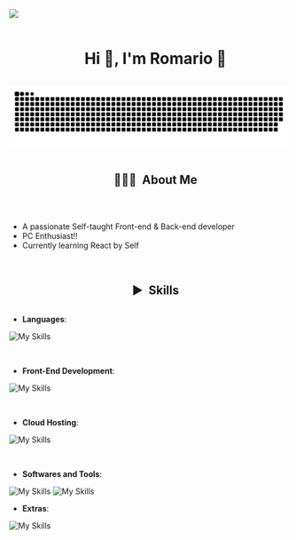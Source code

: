 <img src="https://user-images.githubusercontent.com/73097560/115834477-dbab4500-a447-11eb-908a-139a6edaec5c.gif">

<!--h1 without bottom border-->
<div id="user-content-toc">
  <ul align="center">
    <summary><h1 style="display: inline-block">Hi 👋, I'm Romario 💽</h1></summary>
  </ul>
</div>


<!--- snake -->
<div align="center">
  <img  src="https://github.com/1999AZZAR/1999AZZAR/blob/main/resources/img/grid-snake.svg"
       alt="snake" /></a>
</div>
<div id="user-content-toc">
  <ul align="center">
    <summary><h2 style="display: inline-block">👨🏻‍💻 &nbsp;About Me</h2></summary>
  </ul>
</div>
<br>

- A passionate Self-taught Front-end & Back-end developer
- PC Enthusiast!!
- Currently learning React by Self
<br><br>
<div id="user-content-toc">
  <ul align="center">
    <summary><h2 style="display: inline-block"> ▶️ &nbsp;Skills</h2></summary>
  </ul>
</div>

<p align="center">

- **Languages**:
    
 ![My Skills](https://skillicons.dev/icons?i=java,kotlin,js,ts,cs,py)


<br>   
    
- **Front-End Development**:

 ![My Skills](https://skillicons.dev/icons?i=html,css,js,angular,react,vue)

<br>

- **Cloud Hosting**:

![My Skills](https://skillicons.dev/icons?i=docker)
    
<br>

- **Softwares and Tools**:

![My Skills](https://skillicons.dev/icons?i=visualstudio,vscode,idea,spring,unity,nodejs)
![My Skills](https://skillicons.dev/icons?i=mysql,mongodb,postman,androidstudio,git,gitlab,github)
<br>


- **Extras**:

![My Skills](https://skillicons.dev/icons?i=aws,eclipse,gradle,maven,hibernate)


</p>
